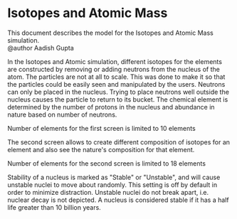 # Isotopes and Atomic Mass

This document describes the model for the Isotopes and Atomic Mass simulation.<br>
@author Aadish Gupta

In the Isotopes and Atomic simulation, different isotopes for the elements are constructed by removing or adding neutrons
from the nucleus of the atom. The particles are not at all to scale. This was done to make it so that the particles
could be easily seen and manipulated by the users. Neutrons can only be placed in the nucleus. Trying to place neutrons
well outside the nucleus causes the particle to return to its bucket.
The chemical element is determined by the number of protons in the nucleus and abundance in nature based on number of neutrons.

Number of elements for the first screen is limited to 10 elements

The second screen allows to create different composition of isotopes for an element and also see the nature's composition
for that element.

Number of elements for the second screen is limited to 18 elements

Stability of a nucleus is marked as "Stable" or "Unstable", and will cause unstable nuclei to move about randomly.
This setting is off by default in order to minimize distraction. Unstable nuclei do not break apart, i.e. nuclear decay
is not depicted.  A nucleus is considered stable if it has a half life greater than 10 billion years.
